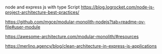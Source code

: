 
node and express js with type Script 
https://blog.logrocket.com/node-js-project-architecture-best-practices/

https://github.com/mgce/modular-monolith-nodejs?tab=readme-ov-file#user-module

https://awesome-architecture.com/modular-monolith/#resources

https://merlino.agency/blog/clean-architecture-in-express-js-applications

